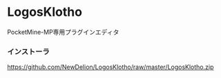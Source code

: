 # LogosKlotho
PocketMine-MP専用プラグインエディタ

### インストーラ
https://github.com/NewDelion/LogosKlotho/raw/master/LogosKlotho.zip
